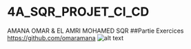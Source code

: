 # 4A_SQR_PROJET_CI_CD
AMANA OMAR & EL AMRI MOHAMED
SQR 
##Partie Exercices 
https://github.com/omaramana
![alt text](https://cdn.futura-sciences.com/cdn-cgi/image/width=1920,quality=60,format=auto/sources/images/dossier/751/01-intro-751.jpg)
